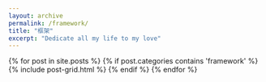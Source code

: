 ```yaml
---
layout: archive
permalink: /framework/
title: "框架"
excerpt: "Dedicate all my life to my love"
---
```


<div class="tiles">
{% for post in site.posts %}
	{% if post.categories contains 'framework' %}
		{% include post-grid.html %}
	{% endif %}
{% endfor %}
</div><!-- /.tiles -->



